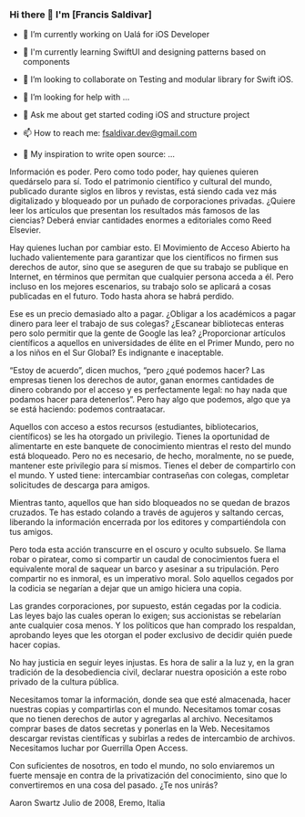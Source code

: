 
### Hi there 👋 I'm [Francis Saldivar]

- 🔭 I’m currently working on Ualá for iOS Developer
- 🌱 I'm currently learning SwiftUI and designing patterns based on components
- 👯 I’m looking to collaborate on Testing and modular library for Swift iOS.
- 🤔 I’m looking for help with ...
- 💬 Ask me about get started coding iOS and structure project
- 📫 How to reach me: fsaldivar.dev@gmail.com

- 🦸 My inspiration to write open source: ...

Información es poder. Pero como todo poder, hay quienes quieren quedárselo para sí. Todo el patrimonio científico y cultural del mundo, publicado durante siglos en libros y revistas, está siendo cada vez más digitalizado y bloqueado por un puñado de corporaciones privadas. ¿Quiere leer los artículos que presentan los resultados más famosos de las ciencias? Deberá enviar cantidades enormes a editoriales como Reed Elsevier.

Hay quienes luchan por cambiar esto. El Movimiento de Acceso Abierto ha luchado valientemente para garantizar que los científicos no firmen sus derechos de autor, sino que se aseguren de que su trabajo se publique en Internet, en términos que permitan que cualquier persona acceda a él. Pero incluso en los mejores escenarios, su trabajo solo se aplicará a cosas publicadas en el futuro. Todo hasta ahora se habrá perdido.

Ese es un precio demasiado alto a pagar. ¿Obligar a los académicos a pagar dinero para leer el trabajo de sus colegas? ¿Escanear bibliotecas enteras pero solo permitir que la gente de Google las lea? ¿Proporcionar artículos científicos a aquellos en universidades de élite en el Primer Mundo, pero no a los niños en el Sur Global? Es indignante e inaceptable.

“Estoy de acuerdo”, dicen muchos, “pero ¿qué podemos hacer? Las empresas tienen los derechos de autor, ganan enormes cantidades de dinero cobrando por el acceso y es perfectamente legal: no hay nada que podamos hacer para detenerlos”. Pero hay algo que podemos, algo que ya se está haciendo: podemos contraatacar.

Aquellos con acceso a estos recursos (estudiantes, bibliotecarios, científicos) se les ha otorgado un privilegio. Tienes la oportunidad de alimentarte en este banquete de conocimiento mientras el resto del mundo está bloqueado. Pero no es necesario, de hecho, moralmente, no se puede, mantener este privilegio para sí mismos. Tienes el deber de compartirlo con el mundo. Y usted tiene: intercambiar contraseñas con colegas, completar solicitudes de descarga para amigos.

Mientras tanto, aquellos que han sido bloqueados no se quedan de brazos cruzados. Te has estado colando a través de agujeros y saltando cercas, liberando la información encerrada por los editores y compartiéndola con tus amigos.

Pero toda esta acción transcurre en el oscuro y oculto subsuelo. Se llama robar o piratear, como si compartir un caudal de conocimientos fuera el equivalente moral de saquear un barco y asesinar a su tripulación. Pero compartir no es inmoral, es un imperativo moral. Solo aquellos cegados por la codicia se negarían a dejar que un amigo hiciera una copia.

Las grandes corporaciones, por supuesto, están cegadas por la codicia. Las leyes bajo las cuales operan lo exigen; sus accionistas se rebelarían ante cualquier cosa menos. Y los políticos que han comprado los respaldan, aprobando leyes que les otorgan el poder exclusivo de decidir quién puede hacer copias.

No hay justicia en seguir leyes injustas. Es hora de salir a la luz y, en la gran tradición de la desobediencia civil, declarar nuestra oposición a este robo privado de la cultura pública.

Necesitamos tomar la información, donde sea que esté almacenada, hacer nuestras copias y compartirlas con el mundo. Necesitamos tomar cosas que no tienen derechos de autor y agregarlas al archivo. Necesitamos comprar bases de datos secretas y ponerlas en la Web. Necesitamos descargar revistas científicas y subirlas a redes de intercambio de archivos. Necesitamos luchar por Guerrilla Open Access.

Con suficientes de nosotros, en todo el mundo, no solo enviaremos un fuerte mensaje en contra de la privatización del conocimiento, sino que lo convertiremos en una cosa del pasado. ¿Te nos unirás?

Aaron Swartz
Julio de 2008, Eremo, Italia
